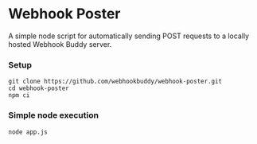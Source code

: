 # Webhook Poster

A simple node script for automatically sending POST requests to a locally hosted Webhook Buddy server.

### Setup

```
git clone https://github.com/webhookbuddy/webhook-poster.git
cd webhook-poster
npm ci
```

### Simple node execution

```
node app.js
```
